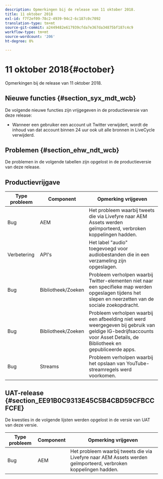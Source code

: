 ```yaml
---
description: Opmerkingen bij de release van 11 oktober 2018.
title: 11 oktober 2018
exl-id: f7f2ef09-78c2-4939-94c2-6c187c0c7092
translation-type: tm+mt
source-git-commit: a2449482e617939cfda7e367da34875bf187c4c9
workflow-type: tm+mt
source-wordcount: '206'
ht-degree: 0%

---
```


# 11 oktober 2018{#october}

Opmerkingen bij de release van 11 oktober 2018.

## Nieuwe functies {#section_syx_mdt_wcb}

De volgende nieuwe functies zijn vrijgegeven in de productieversie van deze release:

* Wanneer een gebruiker een account uit Twitter verwijdert, wordt de inhoud van dat account binnen 24 uur ook uit alle bronnen in LiveCycle verwijderd.

## Problemen {#section_ehw_ndt_wcb}

De problemen in de volgende tabellen zijn opgelost in de productieversie van deze release.

## Productievrijgave

| **Type probleem** | **Component** | **Opmerking vrijgeven** |
|---|---|---|
| Bug | AEM | Het probleem waarbij tweets die via Livefyre naar AEM Assets werden geïmporteerd, verbroken koppelingen hadden. |
| Verbetering | API&#39;s | Het label &quot;audio&quot; toegevoegd voor audiobestanden die in een verzameling zijn opgeslagen. |
| Bug | Bibliotheek/Zoeken | Probleem verholpen waarbij Twitter-elementen niet naar een specifieke map werden opgeslagen tijdens het slepen en neerzetten van de sociale zoekopdracht. |
| Bug | Bibliotheek/Zoeken | Probleem verholpen waarbij een afbeelding niet werd weergegeven bij gebruik van geldige IG-bedrijfsaccounts voor Asset Details, de Bibliotheek en gepubliceerde apps. |
| Bug | Streams | Probleem verholpen waarbij het opslaan van YouTube-streamregels werd voorkomen. |

## UAT-release {#section_EE91B0C9313E45C5B4CBD59CFBCCFCFE}

De kwesties in de volgende lijsten werden opgelost in de versie van UAT van deze versie.

| **Type probleem** | **Component** | **Opmerking vrijgeven** |
|---|---|---|
| Bug | AEM | Het probleem waarbij tweets die via Livefyre naar AEM Assets werden geïmporteerd, verbroken koppelingen hadden. |

